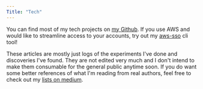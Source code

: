 ```yaml
---
Title: "Tech"
---
```


You can find most of my tech projects on [my Github][louislef299]. If you use
AWS and would like to streamline access to your accounts, try out my [aws-sso][]
cli tool!

These articles are mostly just logs of the experiments I've done and discoveries
I've found. They are not edited very much and I don't intend to make them
consumable for the general public anytime soon. If you do want some better
references of what I'm reading from real authors, feel free to check out my
[lists on medium][].

[aws-sso]: https://aws-sso.netlify.app/
[lists on medium]: https://medium.com/@louislefebvre1999
[louislef299]: https://github.com/louislef299
